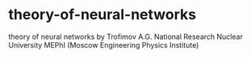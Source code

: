 # theory-of-neural-networks
theory of neural networks by Trofimov A.G. 
National Research Nuclear University MEPhI (Moscow Engineering Physics Institute)
